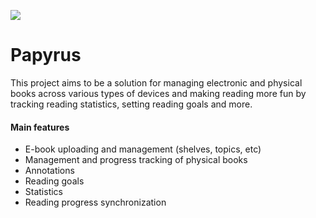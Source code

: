 <a href="https://karolis-1.gitbook.io/papyrus-project/"><img src="https://img.shields.io/badge/Specification-GitBook-%234477de.svg"/></a>

# Papyrus
This project aims to be a solution for managing electronic and physical books across various types of devices and making reading more fun by tracking reading statistics, setting reading goals and more.

#### Main features
* E-book uploading and management (shelves, topics, etc)
* Management and progress tracking of physical books
* Annotations
* Reading goals
* Statistics
* Reading progress synchronization
